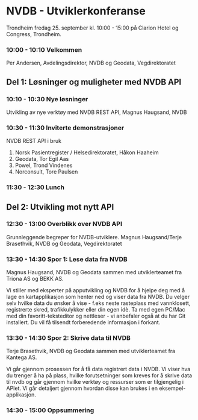 # NVDB - Utviklerkonferanse

Trondheim fredag 25. september kl. 10:00 - 15:00 på Clarion Hotel og Congress, Trondheim.

### 10:00 - 10:10 Velkommen

Per Andersen, Avdelingsdirektor, NVDB og Geodata, Vegdirektoratet

## Del 1: Løsninger og muligheter med NVDB API

### 10:10 - 10:30 Nye løsninger

Utvikling av nye verktøy med NVDB REST API, Magnus Haugsand, NVDB

### 10:30 - 11:30 Inviterte demonstrasjoner

NVDB REST API i bruk

1. Norsk Pasientregister / Helsedirektoratet, Håkon Haaheim
2. Geodata, Tor Egil Aas
3. Powel, Trond Vindenes
4. Norconsult, Tore Paulsen

### 11:30 - 12:30 Lunch

## Del 2: Utvikling mot nytt API

### 12:30 - 13:00 Overblikk over NVDB API

Grunnleggende begreper for NVDB-utviklere. Magnus Haugsand/Terje Brasethvik, NVDB og Geodata, Vegdirektoratet

### 13:30 - 14:30 Spor 1: Lese data fra NVDB

Magnus Haugsand, NVDB og Geodata sammen med utviklerteamet fra Triona AS og BEKK AS.

Vi stiller med eksperter på apputvikling og NVDB for å hjelpe deg med å lage en kartapplikasjon som henter ned og viser data fra NVDB. Du velger selv hvilke data du ønsker å vise - f.eks neste rasteplass med vannklosett, registrerte skred, trafikkulykker eller din egen idè. Ta med egen PC/Mac med din favoritt-teksteditor og nettleser - vi anbefaler også at du har Git installert. Du vil få tilsendt forberedende informasjon i forkant.

### 13:30 - 14:30 Spor 2: Skrive data til NVDB

Terje Brasethvik, NVDB og Geodata sammen med utviklerteamet fra Kantega AS.

Vi går gjennom prosessen for å få data registrert data i NVDB. Vi viser hva du trenger å ha på plass, hvilke forutsetninger som kreves for å skrive data til nvdb og går gjennom hvilke verktøy og ressurser som er tilgjengelig i APIet. Vi går detaljert gjennom hvordan disse kan brukes i en eksempel-applikasjon.

### 14:30 - 15:00 Oppsummering


